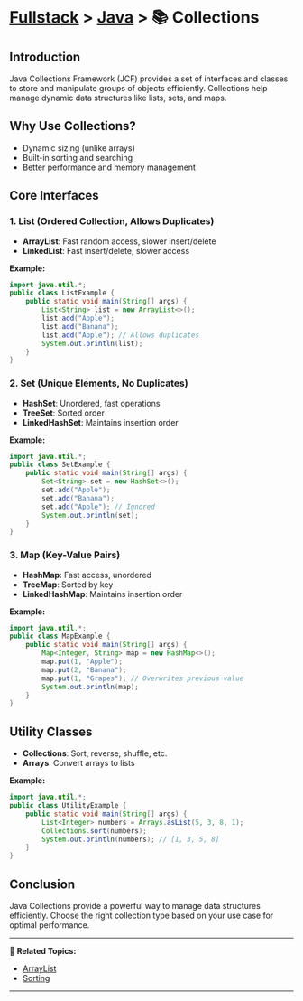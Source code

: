 # [Fullstack](../../) > [Java](../) > 📚 Collections

## Introduction
Java Collections Framework (JCF) provides a set of interfaces and classes to store and manipulate groups of objects efficiently. Collections help manage dynamic data structures like lists, sets, and maps.

## Why Use Collections?
- Dynamic sizing (unlike arrays)
- Built-in sorting and searching
- Better performance and memory management

## Core Interfaces
### 1. List (Ordered Collection, Allows Duplicates)
- **ArrayList**: Fast random access, slower insert/delete
- **LinkedList**: Fast insert/delete, slower access

**Example:**
```java
import java.util.*;
public class ListExample {
    public static void main(String[] args) {
        List<String> list = new ArrayList<>();
        list.add("Apple");
        list.add("Banana");
        list.add("Apple"); // Allows duplicates
        System.out.println(list);
    }
}
```

### 2. Set (Unique Elements, No Duplicates)
- **HashSet**: Unordered, fast operations
- **TreeSet**: Sorted order
- **LinkedHashSet**: Maintains insertion order

**Example:**
```java
import java.util.*;
public class SetExample {
    public static void main(String[] args) {
        Set<String> set = new HashSet<>();
        set.add("Apple");
        set.add("Banana");
        set.add("Apple"); // Ignored
        System.out.println(set);
    }
}
```

### 3. Map (Key-Value Pairs)
- **HashMap**: Fast access, unordered
- **TreeMap**: Sorted by key
- **LinkedHashMap**: Maintains insertion order

**Example:**
```java
import java.util.*;
public class MapExample {
    public static void main(String[] args) {
        Map<Integer, String> map = new HashMap<>();
        map.put(1, "Apple");
        map.put(2, "Banana");
        map.put(1, "Grapes"); // Overwrites previous value
        System.out.println(map);
    }
}
```

## Utility Classes
- **Collections**: Sort, reverse, shuffle, etc.
- **Arrays**: Convert arrays to lists

**Example:**
```java
import java.util.*;
public class UtilityExample {
    public static void main(String[] args) {
        List<Integer> numbers = Arrays.asList(5, 3, 8, 1);
        Collections.sort(numbers);
        System.out.println(numbers); // [1, 3, 5, 8]
    }
}
```

## Conclusion
Java Collections provide a powerful way to manage data structures efficiently. Choose the right collection type based on your use case for optimal performance.

---

🔗 **Related Topics:**
- [ArrayList](../arraylist/)
- [Sorting](../sorting)

---